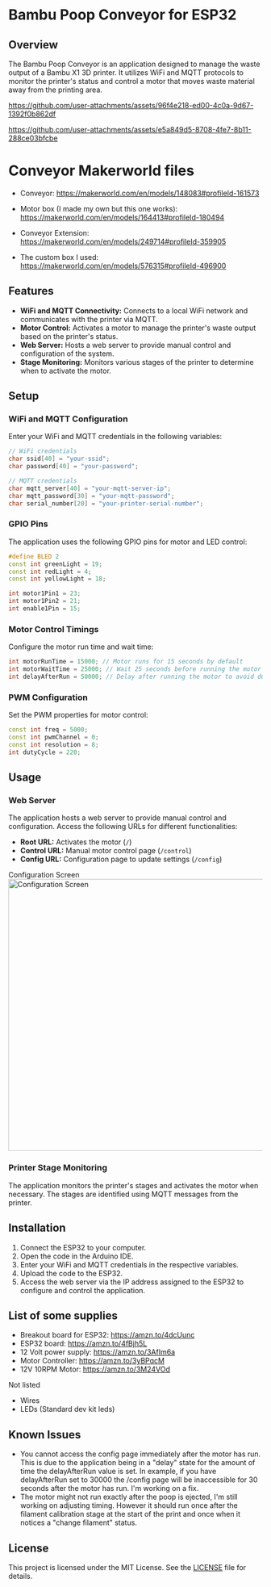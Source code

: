# Bambu Poop Conveyor for ESP32 


## Overview

The Bambu Poop Conveyor is an application designed to manage the waste output of a Bambu X1 3D printer. It utilizes WiFi and MQTT protocols to monitor the printer's status and control a motor that moves waste material away from the printing area. 

https://github.com/user-attachments/assets/96f4e218-ed00-4c0a-9d67-1392f0b862df

https://github.com/user-attachments/assets/e5a849d5-8708-4fe7-8b11-288ce03bfcbe



# Conveyor Makerworld files

- Conveyor: https://makerworld.com/en/models/148083#profileId-161573
- Motor box (I made my own but this one works): https://makerworld.com/en/models/164413#profileId-180494
- Conveyor Extension: https://makerworld.com/en/models/249714#profileId-359905

- The custom box I used: https://makerworld.com/en/models/576315#profileId-496900

## Features

- **WiFi and MQTT Connectivity:** Connects to a local WiFi network and communicates with the printer via MQTT.
- **Motor Control:** Activates a motor to manage the printer's waste output based on the printer's status.
- **Web Server:** Hosts a web server to provide manual control and configuration of the system.
- **Stage Monitoring:** Monitors various stages of the printer to determine when to activate the motor.

## Setup

### WiFi and MQTT Configuration

Enter your WiFi and MQTT credentials in the following variables:

```cpp
// WiFi credentials
char ssid[40] = "your-ssid";
char password[40] = "your-password";

// MQTT credentials
char mqtt_server[40] = "your-mqtt-server-ip";
char mqtt_password[30] = "your-mqtt-password";
char serial_number[20] = "your-printer-serial-number";

```

### GPIO Pins

The application uses the following GPIO pins for motor and LED control:

```cpp
#define BLED 2
const int greenLight = 19;
const int redLight = 4;
const int yellowLight = 18;

int motor1Pin1 = 23;
int motor1Pin2 = 21;
int enable1Pin = 15;

```

### Motor Control Timings

Configure the motor run time and wait time:

```cpp
int motorRunTime = 15000; // Motor runs for 15 seconds by default
int motorWaitTime = 25000; // Wait 25 seconds before running the motor
int delayAfterRun = 50000; // Delay after running the motor to avoid duplicate detection

```

### PWM Configuration

Set the PWM properties for motor control:

```cpp
const int freq = 5000;
const int pwmChannel = 0;
const int resolution = 8;
int dutyCycle = 220;

```

## Usage

### Web Server

The application hosts a web server to provide manual control and configuration. Access the following URLs for different functionalities:

- **Root URL:** Activates the motor (`/`)
- **Control URL:** Manual motor control page (`/control`)
- **Config URL:** Configuration page to update settings (`/config`)

Configuration Screen
<img width="539" alt="Configuration Screen" src="https://github.com/user-attachments/assets/ec8cb253-7ef5-4910-a4c9-90fdf3cb58db">

### Printer Stage Monitoring

The application monitors the printer's stages and activates the motor when necessary. The stages are identified using MQTT messages from the printer.



## Installation

1. Connect the ESP32 to your computer.
2. Open the code in the Arduino IDE.
3. Enter your WiFi and MQTT credentials in the respective variables.
4. Upload the code to the ESP32.
5. Access the web server via the IP address assigned to the ESP32 to configure and control the application.


## List of some supplies
- Breakout board for ESP32: https://amzn.to/4dcUunc
- ESP32 board: https://amzn.to/4fBjh5L
- 12 Volt power supply: https://amzn.to/3AfIm6a
- Motor Controller: https://amzn.to/3yBPqcM
- 12V 10RPM Motor: https://amzn.to/3M24VOd

Not listed
- Wires
- LEDs (Standard dev kit leds)

## Known Issues
- You cannot access the config page immediately after the motor has run. This is due to the application being in a "delay" state for the amount of time the delayAfterRun value is set. In example, if you have delayAfterRun set to 30000 the /config page will be inaccessible for 30 seconds after the motor has run. I'm working on a fix.
- The motor might not run exactly after the poop is ejected, I'm still working on adjusting timing. However it should run once after the filament calibration stage at the start of the print and once when it notices a "change filament" status. 


## License

This project is licensed under the MIT License. See the [LICENSE](LICENSE) file for details.
